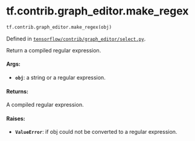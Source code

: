 <div itemscope itemtype="http://developers.google.com/ReferenceObject">
<meta itemprop="name" content="tf.contrib.graph_editor.make_regex" />
<meta itemprop="path" content="Stable" />
</div>

# tf.contrib.graph_editor.make_regex

``` python
tf.contrib.graph_editor.make_regex(obj)
```



Defined in [`tensorflow/contrib/graph_editor/select.py`](https://www.tensorflow.org/code/tensorflow/contrib/graph_editor/select.py).

Return a compiled regular expression.

#### Args:

* <b>`obj`</b>: a string or a regular expression.

#### Returns:

A compiled regular expression.

#### Raises:

* <b>`ValueError`</b>: if obj could not be converted to a regular expression.